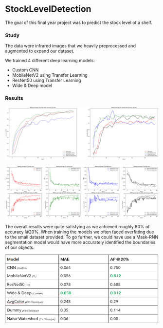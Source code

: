 # StockLevelDetection

The goal of this final year project was to predict the stock level of a shelf.

### Study
The data were infrared images that we heavily preprocessed and augmented to expand our dataset.

We trained 4 different deep learning models:
- Custom CNN
- MobileNetV2 using Transfer Learning
- ResNet50 using Transfer Learning
- Wide & Deep model

### Results

![Rolling Average Acc](/results/rolling_average_accuracy_at_20.png)

![Rolling Average Acc & Loss](/results/rolling_average_accuracy_and_loss.png)

The overall results were quite satisfying as we achieved roughly 80% of accuracy @20%.
When training the models we often faced overfitting due to the small dataset provided.
To go further, we could have use a Mask-RNN segmentation model would have more accurately identified the boundaries of our objects.

![Results](/results/model_results.png)
